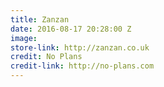 ```yaml
---
title: Zanzan
date: 2016-08-17 20:28:00 Z
image: 
store-link: http://zanzan.co.uk
credit: No Plans
credit-link: http://no-plans.com
---
```


